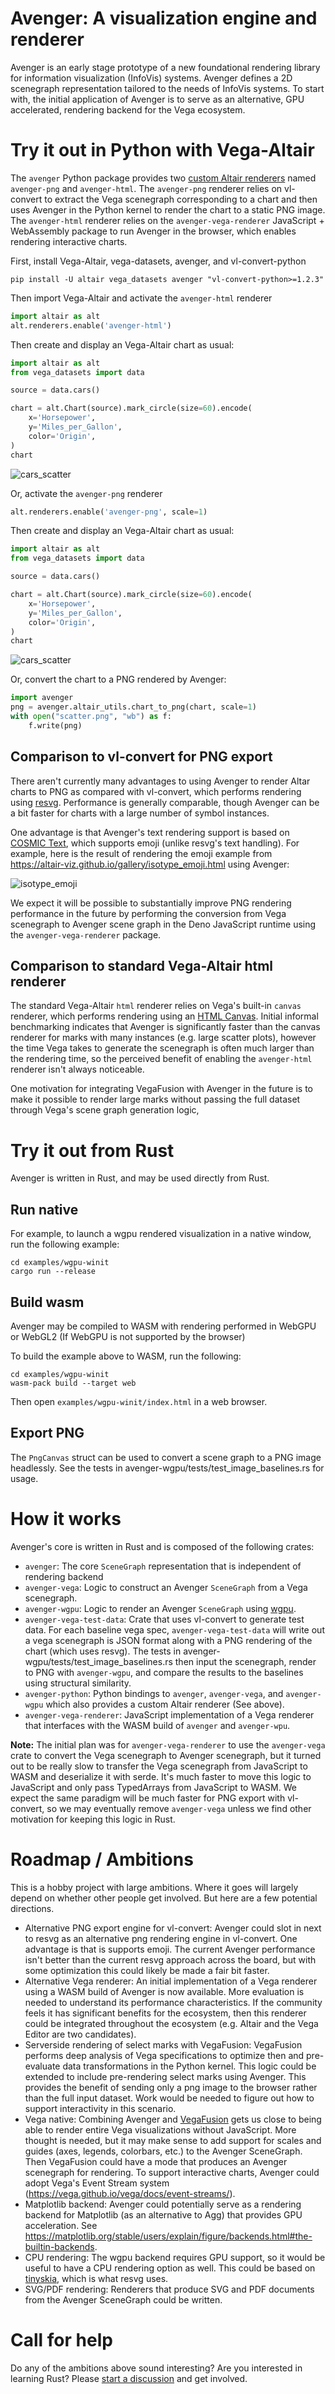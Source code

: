 # Avenger: A visualization engine and renderer
Avenger is an early stage prototype of a new foundational rendering library for information visualization (InfoVis) systems. Avenger defines a 2D scenegraph representation tailored to the needs of InfoVis systems. To start with, the initial application of Avenger is to serve as an alternative, GPU accelerated, rendering backend for the Vega ecosystem.

# Try it out in Python with Vega-Altair
The `avenger` Python package provides two [custom Altair renderers](https://altair-viz.github.io/user_guide/custom_renderers.html) named `avenger-png` and `avenger-html`. The `avenger-png` renderer relies on vl-convert to extract the Vega scenegraph corresponding to a chart and then uses Avenger in the Python kernel to render the chart to a static PNG image. The `avenger-html` renderer relies on the `avenger-vega-renderer` JavaScript + WebAssembly package to run Avenger in the browser, which enables rendering interactive charts.

First, install Vega-Altair, vega-datasets, avenger, and vl-convert-python
```
pip install -U altair vega_datasets avenger "vl-convert-python>=1.2.3"
```

Then import Vega-Altair and activate the `avenger-html` renderer

```python
import altair as alt
alt.renderers.enable('avenger-html')
```

Then create and display an Vega-Altair chart as usual:

```python
import altair as alt
from vega_datasets import data

source = data.cars()

chart = alt.Chart(source).mark_circle(size=60).encode(
    x='Horsepower',
    y='Miles_per_Gallon',
    color='Origin',
)
chart
```
![cars_scatter](https://github.com/jonmmease/avenger/assets/15064365/d661e142-c7c5-4816-a375-49a73985bb6d)

Or, activate the `avenger-png` renderer

```python
alt.renderers.enable('avenger-png', scale=1)
```

Then create and display an Vega-Altair chart as usual:

```python
import altair as alt
from vega_datasets import data

source = data.cars()

chart = alt.Chart(source).mark_circle(size=60).encode(
    x='Horsepower',
    y='Miles_per_Gallon',
    color='Origin',
)
chart
```
![cars_scatter](https://github.com/jonmmease/avenger/assets/15064365/d661e142-c7c5-4816-a375-49a73985bb6d)

Or, convert the chart to a PNG rendered by Avenger:

```python
import avenger
png = avenger.altair_utils.chart_to_png(chart, scale=1)
with open("scatter.png", "wb") as f:
    f.write(png)
```
## Comparison to vl-convert for PNG export
There aren't currently many advantages to using Avenger to render Altar charts to PNG as compared with vl-convert, which performs rendering using [resvg](https://github.com/RazrFalcon/resvg). Performance is generally comparable, though Avenger can be a bit faster for charts with a large number of symbol instances.

One advantage is that Avenger's text rendering support is based on [COSMIC Text](https://github.com/pop-os/cosmic-text), which supports emoji (unlike resvg's text handling). For example, here is the result of rendering the emoji example from https://altair-viz.github.io/gallery/isotype_emoji.html using Avenger:

![isotype_emoji](https://github.com/jonmmease/avenger/assets/15064365/91a1db89-9bdd-46f3-b540-c7d7bcaac3c2)

We expect it will be possible to substantially improve PNG rendering performance in the future by performing the conversion from Vega scenegraph to Avenger scene graph in the Deno JavaScript runtime using the `avenger-vega-renderer` package.

## Comparison to standard Vega-Altair html renderer
The standard Vega-Altair `html` renderer relies on Vega's built-in `canvas` renderer, which performs rendering using an [HTML Canvas](https://developer.mozilla.org/en-US/docs/Web/API/Canvas_API).  Initial informal benchmarking indicates that Avenger is significantly faster than the canvas renderer for marks with many instances (e.g. large scatter plots), however the time Vega takes to generate the scenegraph is often much larger than the rendering time, so the perceived benefit of enabling the `avenger-html` renderer isn't always noticeable.

One motivation for integrating VegaFusion with Avenger in the future is to make it possible to render large marks without passing the full dataset through Vega's scene graph generation logic,

# Try it out from Rust
Avenger is written in Rust, and may be used directly from Rust.

## Run native
For example, to launch a wgpu rendered visualization in a native window, run the following example:
```
cd examples/wgpu-winit
cargo run --release
```

## Build wasm
Avenger may be compiled to WASM with rendering performed in WebGPU or WebGL2 (If WebGPU is not supported by the browser)

To build the example above to WASM, run the following:
```
cd examples/wgpu-winit
wasm-pack build --target web
```

Then open `examples/wgpu-winit/index.html` in a web browser.

## Export PNG
The `PngCanvas` struct can be used to convert a scene graph to a PNG image headlessly. See the tests in
avenger-wgpu/tests/test_image_baselines.rs for usage.

# How it works
Avenger's core is written in Rust and is composed of the following crates:
 - `avenger`: The core `SceneGraph` representation that is independent of rendering backend
 - `avenger-vega`: Logic to construct an Avenger `SceneGraph` from a Vega scenegraph.
 - `avenger-wgpu`: Logic to render an Avenger `SceneGraph` using [wgpu](https://github.com/gfx-rs/wgpu).
 - `avenger-vega-test-data`: Crate that uses vl-convert to generate test data. For each baseline vega spec, `avenger-vega-test-data` will write out a vega scenegraph is JSON format along with a PNG rendering of the chart (which uses resvg). The tests in avenger-wgpu/tests/test_image_baselines.rs then input the scenegraph, render to PNG with `avenger-wgpu`, and compare the results to the baselines using structural similarity.
 - `avenger-python`: Python bindings to `avenger`, `avenger-vega`, and `avenger-wgpu` which also provides a custom Altair renderer (See above). 
 - `avenger-vega-renderer`: JavaScript implementation of a Vega renderer that interfaces with the WASM build of `avenger` and `avenger-wpu`. 

**Note:** The initial plan was for `avenger-vega-renderer` to use the `avenger-vega` crate to convert the Vega scenegraph to Avenger scenegraph, but it turned out to be really slow to transfer the Vega scenegraph from JavaScript to WASM and deserialize it with serde. It's much faster to move this logic to JavaScript and only pass TypedArrays from JavaScript to WASM. We expect the same paradigm will be much faster for PNG export with vl-convert, so we may eventually remove `avenger-vega` unless we find other motivation for keeping this logic in Rust.

# Roadmap / Ambitions
This is a hobby project with large ambitions. Where it goes will largely depend on whether other people get involved. But here are a few potential directions.
 - Alternative PNG export engine for vl-convert: Avenger could slot in next to resvg as an alternative png rendering engine in vl-convert. One advantage is that is supports emoji. The current Avenger performance isn't better than the current resvg approach across the board, but with some optimization this could likely be made a fair bit faster.
 - Alternative Vega renderer: An initial implementation of a Vega renderer using a WASM build of Avenger is now available. More evaluation is needed to understand its performance characteristics. If the community feels it has significant benefits for the ecosystem, then this renderer could be integrated throughout the ecosystem (e.g. Altair and the Vega Editor are two candidates).
 - Serverside rendering of select marks with VegaFusion:  VegaFusion performs deep analysis of Vega specifications to optimize then and pre-evaluate data transformations in the Python kernel. This logic could be extended to include pre-rendering select marks using Avenger. This provides the benefit of sending only a png image to the browser rather than the full input dataset. Work would be needed to figure out how to support interactivity in this scenario.
 - Vega native: Combining Avenger and [VegaFusion](https://vegafusion.io/) gets us close to being able to render entire Vega visualizations without JavaScript. More thought is needed, but it may make sense to add support for scales and guides (axes, legends, colorbars, etc.) to the Avenger SceneGraph. Then VegaFusion could have a mode that produces an Avenger scenegraph for rendering.  To support interactive charts, Avenger could adopt Vega's Event Stream system (https://vega.github.io/vega/docs/event-streams/).
 - Matplotlib backend: Avenger could potentially serve as a rendering backend for Matplotlib (as an alternative to Agg) that provides GPU acceleration. See https://matplotlib.org/stable/users/explain/figure/backends.html#the-builtin-backends.
 - CPU rendering: The wgpu backend requires GPU support, so it would be useful to have a CPU rendering option as well. This could be based on [tinyskia](https://github.com/RazrFalcon/tiny-skia), which is what resvg uses.
 - SVG/PDF rendering: Renderers that produce SVG and PDF documents from the Avenger SceneGraph could be written.

# Call for help
Do any of the ambitions above sound interesting? Are you interested in learning Rust? Please [start a discussion](https://github.com/jonmmease/avenger/discussions) and get involved.
